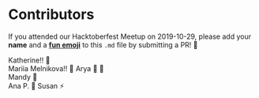 # Contributors  
  
If you attended our Hacktoberfest Meetup on 2019-10-29, please add your **name** and a [**fun emoji**](https://gist.github.com/roachhd/1f029bd4b50b8a524f3c) to this `.md` file by submitting a PR! :information_desk_person:   

Katherine!! :jack_o_lantern:  
Mariia Melnikova!! :panda_face:
Arya :octopus:	:hibiscus:	
Mandy :musical_score:  
Ana P. :eggplant:
Susan :zap:
